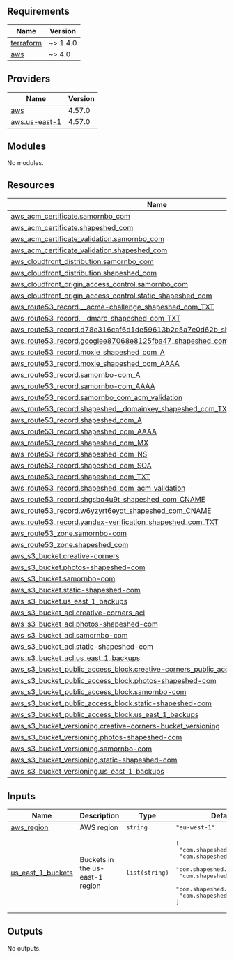 ## Requirements

| Name | Version |
|------|---------|
| <a name="requirement_terraform"></a> [terraform](#requirement\_terraform) | ~> 1.4.0 |
| <a name="requirement_aws"></a> [aws](#requirement\_aws) | ~> 4.0 |

## Providers

| Name | Version |
|------|---------|
| <a name="provider_aws"></a> [aws](#provider\_aws) | 4.57.0 |
| <a name="provider_aws.us-east-1"></a> [aws.us-east-1](#provider\_aws.us-east-1) | 4.57.0 |

## Modules

No modules.

## Resources

| Name | Type |
|------|------|
| [aws_acm_certificate.samornbo_com](https://registry.terraform.io/providers/hashicorp/aws/latest/docs/resources/acm_certificate) | resource |
| [aws_acm_certificate.shapeshed_com](https://registry.terraform.io/providers/hashicorp/aws/latest/docs/resources/acm_certificate) | resource |
| [aws_acm_certificate_validation.samornbo_com](https://registry.terraform.io/providers/hashicorp/aws/latest/docs/resources/acm_certificate_validation) | resource |
| [aws_acm_certificate_validation.shapeshed_com](https://registry.terraform.io/providers/hashicorp/aws/latest/docs/resources/acm_certificate_validation) | resource |
| [aws_cloudfront_distribution.samornbo_com](https://registry.terraform.io/providers/hashicorp/aws/latest/docs/resources/cloudfront_distribution) | resource |
| [aws_cloudfront_distribution.shapeshed_com](https://registry.terraform.io/providers/hashicorp/aws/latest/docs/resources/cloudfront_distribution) | resource |
| [aws_cloudfront_origin_access_control.samornbo_com](https://registry.terraform.io/providers/hashicorp/aws/latest/docs/resources/cloudfront_origin_access_control) | resource |
| [aws_cloudfront_origin_access_control.static_shapeshed_com](https://registry.terraform.io/providers/hashicorp/aws/latest/docs/resources/cloudfront_origin_access_control) | resource |
| [aws_route53_record.__acme-challenge_shapeshed_com_TXT](https://registry.terraform.io/providers/hashicorp/aws/latest/docs/resources/route53_record) | resource |
| [aws_route53_record.__dmarc_shapeshed_com_TXT](https://registry.terraform.io/providers/hashicorp/aws/latest/docs/resources/route53_record) | resource |
| [aws_route53_record.d78e316caf6d1de59613b2e5a7e0d62b_shapeshed_com_CNAME](https://registry.terraform.io/providers/hashicorp/aws/latest/docs/resources/route53_record) | resource |
| [aws_route53_record.googlee87068e8125fba47_shapeshed_com_CNAME](https://registry.terraform.io/providers/hashicorp/aws/latest/docs/resources/route53_record) | resource |
| [aws_route53_record.moxie_shapeshed_com_A](https://registry.terraform.io/providers/hashicorp/aws/latest/docs/resources/route53_record) | resource |
| [aws_route53_record.moxie_shapeshed_com_AAAA](https://registry.terraform.io/providers/hashicorp/aws/latest/docs/resources/route53_record) | resource |
| [aws_route53_record.samornbo-com_A](https://registry.terraform.io/providers/hashicorp/aws/latest/docs/resources/route53_record) | resource |
| [aws_route53_record.samornbo-com_AAAA](https://registry.terraform.io/providers/hashicorp/aws/latest/docs/resources/route53_record) | resource |
| [aws_route53_record.samornbo_com_acm_validation](https://registry.terraform.io/providers/hashicorp/aws/latest/docs/resources/route53_record) | resource |
| [aws_route53_record.shapeshed__domainkey_shapeshed_com_TXT](https://registry.terraform.io/providers/hashicorp/aws/latest/docs/resources/route53_record) | resource |
| [aws_route53_record.shapeshed_com_A](https://registry.terraform.io/providers/hashicorp/aws/latest/docs/resources/route53_record) | resource |
| [aws_route53_record.shapeshed_com_AAAA](https://registry.terraform.io/providers/hashicorp/aws/latest/docs/resources/route53_record) | resource |
| [aws_route53_record.shapeshed_com_MX](https://registry.terraform.io/providers/hashicorp/aws/latest/docs/resources/route53_record) | resource |
| [aws_route53_record.shapeshed_com_NS](https://registry.terraform.io/providers/hashicorp/aws/latest/docs/resources/route53_record) | resource |
| [aws_route53_record.shapeshed_com_SOA](https://registry.terraform.io/providers/hashicorp/aws/latest/docs/resources/route53_record) | resource |
| [aws_route53_record.shapeshed_com_TXT](https://registry.terraform.io/providers/hashicorp/aws/latest/docs/resources/route53_record) | resource |
| [aws_route53_record.shapeshed_com_acm_validation](https://registry.terraform.io/providers/hashicorp/aws/latest/docs/resources/route53_record) | resource |
| [aws_route53_record.shgsbo4u9t_shapeshed_com_CNAME](https://registry.terraform.io/providers/hashicorp/aws/latest/docs/resources/route53_record) | resource |
| [aws_route53_record.w6yzyrt6eyqt_shapeshed_com_CNAME](https://registry.terraform.io/providers/hashicorp/aws/latest/docs/resources/route53_record) | resource |
| [aws_route53_record.yandex-verification_shapeshed_com_TXT](https://registry.terraform.io/providers/hashicorp/aws/latest/docs/resources/route53_record) | resource |
| [aws_route53_zone.samornbo-com](https://registry.terraform.io/providers/hashicorp/aws/latest/docs/resources/route53_zone) | resource |
| [aws_route53_zone.shapeshed_com](https://registry.terraform.io/providers/hashicorp/aws/latest/docs/resources/route53_zone) | resource |
| [aws_s3_bucket.creative-corners](https://registry.terraform.io/providers/hashicorp/aws/latest/docs/resources/s3_bucket) | resource |
| [aws_s3_bucket.photos-shapeshed-com](https://registry.terraform.io/providers/hashicorp/aws/latest/docs/resources/s3_bucket) | resource |
| [aws_s3_bucket.samornbo-com](https://registry.terraform.io/providers/hashicorp/aws/latest/docs/resources/s3_bucket) | resource |
| [aws_s3_bucket.static-shapeshed-com](https://registry.terraform.io/providers/hashicorp/aws/latest/docs/resources/s3_bucket) | resource |
| [aws_s3_bucket.us_east_1_backups](https://registry.terraform.io/providers/hashicorp/aws/latest/docs/resources/s3_bucket) | resource |
| [aws_s3_bucket_acl.creative-corners_acl](https://registry.terraform.io/providers/hashicorp/aws/latest/docs/resources/s3_bucket_acl) | resource |
| [aws_s3_bucket_acl.photos-shapeshed-com](https://registry.terraform.io/providers/hashicorp/aws/latest/docs/resources/s3_bucket_acl) | resource |
| [aws_s3_bucket_acl.samornbo-com](https://registry.terraform.io/providers/hashicorp/aws/latest/docs/resources/s3_bucket_acl) | resource |
| [aws_s3_bucket_acl.static-shapeshed-com](https://registry.terraform.io/providers/hashicorp/aws/latest/docs/resources/s3_bucket_acl) | resource |
| [aws_s3_bucket_acl.us_east_1_backups](https://registry.terraform.io/providers/hashicorp/aws/latest/docs/resources/s3_bucket_acl) | resource |
| [aws_s3_bucket_public_access_block.creative-corners_public_access_block](https://registry.terraform.io/providers/hashicorp/aws/latest/docs/resources/s3_bucket_public_access_block) | resource |
| [aws_s3_bucket_public_access_block.photos-shapeshed-com](https://registry.terraform.io/providers/hashicorp/aws/latest/docs/resources/s3_bucket_public_access_block) | resource |
| [aws_s3_bucket_public_access_block.samornbo-com](https://registry.terraform.io/providers/hashicorp/aws/latest/docs/resources/s3_bucket_public_access_block) | resource |
| [aws_s3_bucket_public_access_block.static-shapeshed-com](https://registry.terraform.io/providers/hashicorp/aws/latest/docs/resources/s3_bucket_public_access_block) | resource |
| [aws_s3_bucket_public_access_block.us_east_1_backups](https://registry.terraform.io/providers/hashicorp/aws/latest/docs/resources/s3_bucket_public_access_block) | resource |
| [aws_s3_bucket_versioning.creative-corners-bucket_versioning](https://registry.terraform.io/providers/hashicorp/aws/latest/docs/resources/s3_bucket_versioning) | resource |
| [aws_s3_bucket_versioning.photos-shapeshed-com](https://registry.terraform.io/providers/hashicorp/aws/latest/docs/resources/s3_bucket_versioning) | resource |
| [aws_s3_bucket_versioning.samornbo-com](https://registry.terraform.io/providers/hashicorp/aws/latest/docs/resources/s3_bucket_versioning) | resource |
| [aws_s3_bucket_versioning.static-shapeshed-com](https://registry.terraform.io/providers/hashicorp/aws/latest/docs/resources/s3_bucket_versioning) | resource |
| [aws_s3_bucket_versioning.us_east_1_backups](https://registry.terraform.io/providers/hashicorp/aws/latest/docs/resources/s3_bucket_versioning) | resource |

## Inputs

| Name | Description | Type | Default | Required |
|------|-------------|------|---------|:--------:|
| <a name="input_aws_region"></a> [aws\_region](#input\_aws\_region) | AWS region | `string` | `"eu-west-1"` | no |
| <a name="input_us_east_1_buckets"></a> [us\_east\_1\_buckets](#input\_us\_east\_1\_buckets) | Buckets in the us-east-1 region | `list(string)` | <pre>[<br>  "com.shapeshed.bomberg",<br>  "com.shapeshed.cdn",<br>  "com.shapeshed.clearmatics",<br>  "com.shapeshed.auster",<br>  "com.shapeshed.orwell",<br>  "com.shapeshed.wozniak"<br>]</pre> | no |

## Outputs

No outputs.